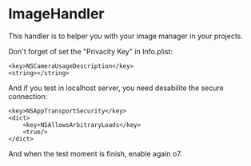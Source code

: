 # ImageHandler

This handler is to helper you with your image manager in your projects.

Don't forget of set the "Privacity Key" in Info.plist:
```
<key>NSCameraUsageDescription</key>
<string></string>

```

And if you test in localhost server, you need desabilite the secure connection:
```
<key>NSAppTransportSecurity</key>
<dict>
    <key>NSAllowsArbitraryLoads</key>
    <true/>
</dict>
```
And when the test moment is finish, enable again o7. 
